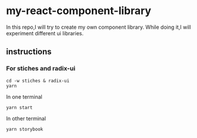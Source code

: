 # my-react-component-library

In this repo,I will try to create my own component library. While doing it,I will experiment different ui libraries.

## instructions

### For stiches and radix-ui
```
cd -w stiches & radix-ui
yarn 
```
In one terminal 
```
yarn start
```
In other terminal
```
yarn storybook
```

